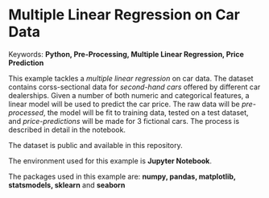 # Multiple Linear Regression on Car Data
Keywords: <b>Python, Pre-Processing, Multiple Linear Regression, Price Prediction</b>

This example tackles a <em>multiple linear regression</em> on car data. The dataset contains corss-sectional data for <em>second-hand cars</em> offered by different car dealerships. Given a number of both numeric and categorical features, a linear model will be used to predict the car price. The raw data will be <em>pre-processed</em>, the model will be fit to training data, tested on a test dataset, and <em>price-predictions</em> will be made for 3 fictional cars. The process is described in detail in the notebook.

The dataset is public and available in this repository.

The environment used for this example is <b>Jupyter Notebook</b>.

The packages used in this example are: <b>numpy, pandas, matplotlib, statsmodels, sklearn</b> and <b>seaborn</b>
